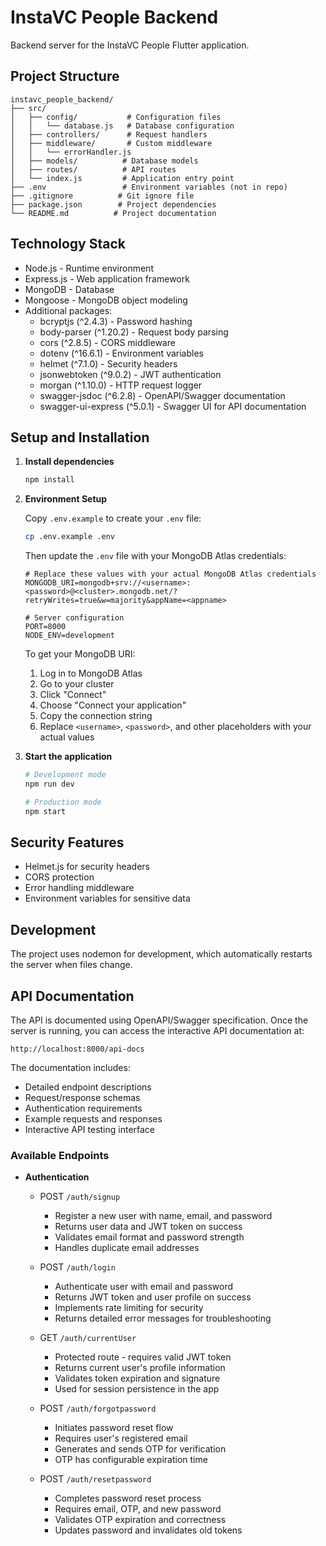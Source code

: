 # InstaVC People Backend

Backend server for the InstaVC People Flutter application.

## Project Structure

```
instavc_people_backend/
├── src/
│   ├── config/           # Configuration files
│   │   └── database.js   # Database configuration
│   ├── controllers/      # Request handlers
│   ├── middleware/       # Custom middleware
│   │   └── errorHandler.js
│   ├── models/          # Database models
│   ├── routes/          # API routes
│   └── index.js         # Application entry point
├── .env                 # Environment variables (not in repo)
├── .gitignore          # Git ignore file
├── package.json        # Project dependencies
└── README.md          # Project documentation
```

## Technology Stack

- Node.js - Runtime environment
- Express.js - Web application framework
- MongoDB - Database
- Mongoose - MongoDB object modeling
- Additional packages:
  - bcryptjs (^2.4.3) - Password hashing
  - body-parser (^1.20.2) - Request body parsing
  - cors (^2.8.5) - CORS middleware
  - dotenv (^16.6.1) - Environment variables
  - helmet (^7.1.0) - Security headers
  - jsonwebtoken (^9.0.2) - JWT authentication
  - morgan (^1.10.0) - HTTP request logger
  - swagger-jsdoc (^6.2.8) - OpenAPI/Swagger documentation
  - swagger-ui-express (^5.0.1) - Swagger UI for API documentation

## Setup and Installation

1. **Install dependencies**
   ```bash
   npm install
   ```

2. **Environment Setup**
   
   Copy `.env.example` to create your `.env` file:
   ```bash
   cp .env.example .env
   ```
   
   Then update the `.env` file with your MongoDB Atlas credentials:
   ```
   # Replace these values with your actual MongoDB Atlas credentials
   MONGODB_URI=mongodb+srv://<username>:<password>@<cluster>.mongodb.net/?retryWrites=true&w=majority&appName=<appname>
   
   # Server configuration
   PORT=8000
   NODE_ENV=development
   ```
   
   To get your MongoDB URI:
   1. Log in to MongoDB Atlas
   2. Go to your cluster
   3. Click "Connect"
   4. Choose "Connect your application"
   5. Copy the connection string
   6. Replace `<username>`, `<password>`, and other placeholders with your actual values

3. **Start the application**
   ```bash
   # Development mode
   npm run dev

   # Production mode
   npm start
   ```

## Security Features

- Helmet.js for security headers
- CORS protection
- Error handling middleware
- Environment variables for sensitive data

## Development

The project uses nodemon for development, which automatically restarts the server when files change.

## API Documentation

The API is documented using OpenAPI/Swagger specification. Once the server is running, you can access the interactive API documentation at:

```
http://localhost:8000/api-docs
```

The documentation includes:
- Detailed endpoint descriptions
- Request/response schemas
- Authentication requirements
- Example requests and responses
- Interactive API testing interface

### Available Endpoints

- **Authentication**
  - POST `/auth/signup`
    - Register a new user with name, email, and password
    - Returns user data and JWT token on success
    - Validates email format and password strength
    - Handles duplicate email addresses

  - POST `/auth/login`
    - Authenticate user with email and password
    - Returns JWT token and user profile on success
    - Implements rate limiting for security
    - Returns detailed error messages for troubleshooting

  - GET `/auth/currentUser`
    - Protected route - requires valid JWT token
    - Returns current user's profile information
    - Validates token expiration and signature
    - Used for session persistence in the app

  - POST `/auth/forgotpassword`
    - Initiates password reset flow
    - Requires user's registered email
    - Generates and sends OTP for verification
    - OTP has configurable expiration time

  - POST `/auth/resetpassword`
    - Completes password reset process
    - Requires email, OTP, and new password
    - Validates OTP expiration and correctness
    - Updates password and invalidates old tokens
